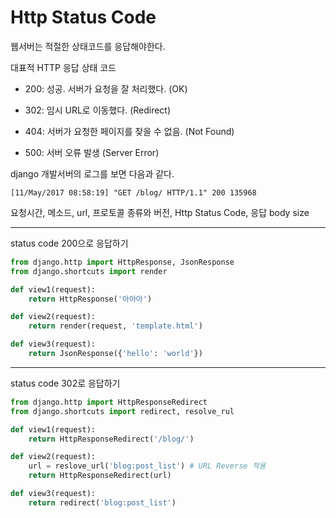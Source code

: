 # Http Status Code

웹서버는 적절한 상태코드를 응답해야한다.

대표적 HTTP 응답 상태 코드

* 200: 성공. 서버가 요청을 잘 처리했다. (OK)

* 302: 임시 URL로 이동했다. (Redirect)

* 404: 서버가 요청한 페이지를 찾을 수 없음. (Not Found)

* 500: 서버 오류 발생 (Server Error)

django 개발서버의 로그를 보면 다음과 같다.

`[11/May/2017 08:58:19] "GET /blog/ HTTP/1.1" 200 135968`

요청시간, 메소드, url, 프로토콜 종류와 버전, Http Status Code, 응답 body size

----

status code 200으로 응답하기

```py
from django.http import HttpResponse, JsonResponse
from django.shortcuts import render

def view1(request):
    return HttpResponse('아아아')

def view2(request):
    return render(request, 'template.html')

def view3(request):
    return JsonResponse({'hello': 'world'})
```

----

status code 302로 응답하기

```py
from django.http import HttpResponseRedirect
from django.shortcuts import redirect, resolve_rul

def view1(request):
    return HttpResponseRedirect('/blog/')

def view2(request):
    url = reslove_url('blog:post_list') # URL Reverse 적용
    return HttpResponseRedirect(url)

def view3(request):
    return redirect('blog:post_list')
```
